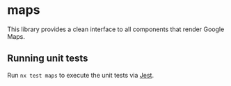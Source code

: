 # maps

This library provides a clean interface to all components that render Google Maps.

## Running unit tests

Run `nx test maps` to execute the unit tests via [Jest](https://jestjs.io).
